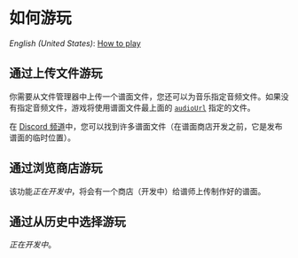 # 如何游玩

*English (United States)*: [How to play](how-to-play)


## 通过上传文件游玩
你需要从文件管理器中上传一个谱面文件，您还可以为音乐指定音频文件。如果没有指定音频文件，游戏将使用谱面文件最上面的 [`audioUrl`](beatmap-spec-zh-cn#audioUrl) 指定的文件。

在 [Discord 频道](https://discord.com/channels/977458815794552842/977481204536311838)中，您可以找到许多谱面文件（在谱面商店开发之前，它是发布谱面的临时位置）。

## 通过浏览商店游玩
该功能*正在开发中*，将会有一个商店（开发中）给谱师上传制作好的谱面。

## 通过从历史中选择游玩
*正在开发中*。
